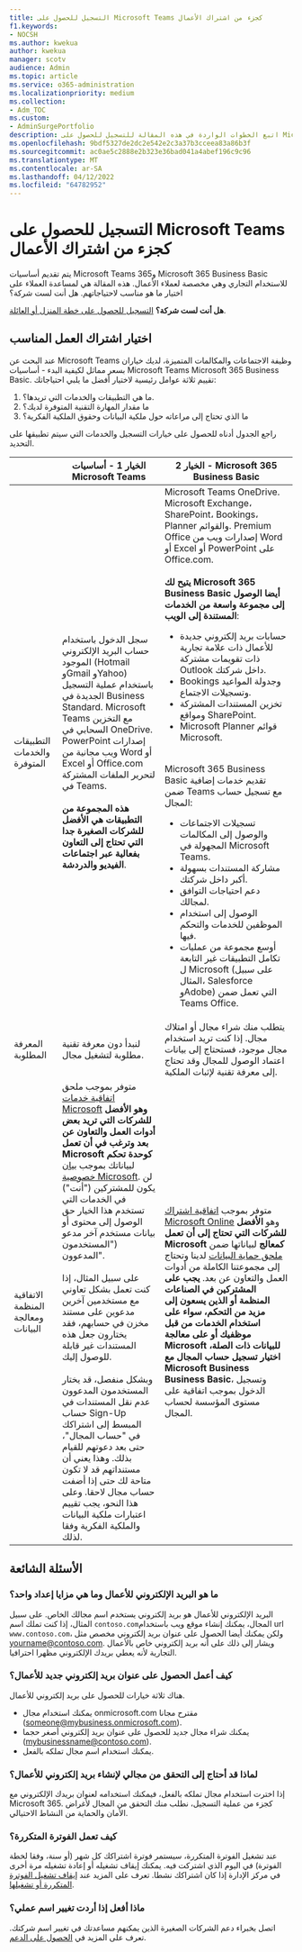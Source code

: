 ```yaml
---
title: التسجيل للحصول على Microsoft Teams كجزء من اشتراك الأعمال
f1.keywords:
- NOCSH
ms.author: kwekua
author: kwekua
manager: scotv
audience: Admin
ms.topic: article
ms.service: o365-administration
ms.localizationpriority: medium
ms.collection:
- Adm_TOC
ms.custom:
- AdminSurgePortfolio
description: اتبع الخطوات الواردة في هذه المقالة للتسجيل للحصول على Microsoft Teams كجزء من اشتراك الأعمال.
ms.openlocfilehash: 9bdf5327de2dc2e542e2c3a37b3cceea83a86b3f
ms.sourcegitcommit: ac0ae5c2888e2b323e36bad041a4abef196c9c96
ms.translationtype: MT
ms.contentlocale: ar-SA
ms.lasthandoff: 04/12/2022
ms.locfileid: "64782952"
---
```

# <a name="sign-up-for-microsoft-teams-as-part-of-a-business-subscription"></a>التسجيل للحصول على Microsoft Teams كجزء من اشتراك الأعمال

يتم تقديم أساسيات Microsoft Teams و365 Microsoft 365 Business Basic للاستخدام التجاري وهي مخصصة لعملاء الأعمال. هذه المقالة هي لمساعدة العملاء على اختيار ما هو مناسب لاحتياجاتهم.  هل أنت لست شركة؟

**هل أنت لست شركة؟** [التسجيل للحصول على خطة المنزل أو العائلة](https://go.microsoft.com/fwlink/?linkid=2109398).

## <a name="choosing-the-right-business-subscription"></a>اختيار اشتراك العمل المناسب

عند البحث عن Microsoft Teams وظيفة الاجتماعات والمكالمات المتميزة، لديك خياران بسعر مماثل لكيفية البدء - أساسيات Microsoft Teams Microsoft 365 Business Basic. تقييم ثلاثة عوامل رئيسية لاختيار أفضل ما يلبي احتياجاتك:

1. ما هي التطبيقات والخدمات التي تريدها؟.
2. ما مقدار المهارة التقنية المتوفرة لديك؟  
3. ما الذي تحتاج إلى مراعاته حول ملكية البيانات وحقوق الملكية الفكرية؟

راجع الجدول أدناه للحصول على خيارات التسجيل والخدمات التي سيتم تطبيقها على التحديد.

|&nbsp;|**الخيار 1 - أساسيات Microsoft Teams** |**الخيار 2 - Microsoft 365 Business Basic** |
|---|---|---|
|التطبيقات والخدمات المتوفرة|سجل الدخول باستخدام حساب البريد الإلكتروني الموجود (Hotmail وGmail وYahoo) باستخدام عملية التسجيل الجديدة في Business Standard. Microsoft Teams مع التخزين السحابي في OneDrive. PowerPoint إصدارات ويب مجانية من Word أو Excel أو Office.com لتحرير الملفات المشتركة في Teams. <br/><br/> **هذه المجموعة من التطبيقات هي الأفضل للشركات الصغيرة جدا التي تحتاج إلى التعاون بفعالية عبر اجتماعات الفيديو والدردشة**. |Microsoft Teams OneDrive. Microsoft Exchange، SharePoint، Bookings، Planner والقوائم. Premium Office إصدارات ويب من Word أو Excel أو PowerPoint على Office.com. <br/><br/> **يتيح لك Microsoft 365 Business Basic أيضا الوصول إلى مجموعة واسعة من الخدمات المستندة إلى الويب**: <ul><li>حسابات بريد إلكتروني جديدة للأعمال ذات علامة تجارية ذات تقويمات مشتركة Outlook داخل شركتك.</li><li>Bookings وجدولة المواعيد وتسجيلات الاجتماع.</li><li>تخزين المستندات المشتركة ومواقع SharePoint.</li><li> Microsoft Planner قوائم Microsoft.</li></ul> <br/> Microsoft 365 Business Basic تقديم خدمات إضافية ضمن Teams مع تسجيل حساب المجال: <ul><li>تسجيلات الاجتماعات والوصول إلى المكالمات المجهولة في Microsoft Teams.</li><li>مشاركة المستندات بسهولة أكبر داخل شركتك.</li><li>دعم احتياجات التوافق لمجالك.</li><li>الوصول إلى استخدام الموظفين للخدمات والتحكم فيها.</li><li>أوسع مجموعة من عمليات تكامل التطبيقات غير التابعة ل Microsoft (على سبيل المثال، Salesforce وAdobe) التي تعمل ضمن Teams Office.</li></ul>|
|المعرفة المطلوبة|لنبدأ دون معرفة تقنية مطلوبة لتشغيل مجال.|يتطلب منك شراء مجال أو امتلاك مجال. إذا كنت تريد استخدام مجال موجود، فستحتاج إلى بيانات اعتماد الوصول للمجال وقد تحتاج إلى معرفة تقنية لإثبات الملكية.|
|الاتفاقية المنظمة ومعالجة البيانات|متوفر بموجب ملحق [اتفاقية خدمات Microsoft](https://go.microsoft.com/fwlink/p/?linkid=2180702) **وهو الأفضل للشركات التي تريد بعض أدوات العمل والتعاون عن بعد وترغب في أن تعمل Microsoft كوحدة تحكم** لبياناتك بموجب [بيان خصوصية Microsoft](https://go.microsoft.com/fwlink/?LinkId=521839). لن يكون للمشتركين ("أنت") في الخدمات التي تستخدم هذا الخيار حق الوصول إلى محتوى أو بيانات مستخدم آخر مدعو ("المستخدمون المدعوون". <br/><br/> على سبيل المثال، إذا كنت تعمل بشكل تعاوني مع مستخدمين آخرين مدعوين على مستند مخزن في حسابهم، فقد يختارون جعل هذه المستندات غير قابلة للوصول إليك. <br/><br> وبشكل منفصل، قد يختار المستخدمون المدعوون عدم نقل المستندات في حساب Sign-Up المبسط إلى اشتراكك في "حساب المجال"، حتى بعد دعوتهم للقيام بذلك. وهذا يعني أن مستنداتهم قد لا تكون متاحة لك حتى إذا أضفت حساب مجال لاحقا. وعلى هذا النحو، يجب تقييم اعتبارات ملكية البيانات والملكية الفكرية وفقا لذلك.|متوفر بموجب [اتفاقية اشتراك Microsoft Online](https://go.microsoft.com/fwlink/p/?linkid=2180430) وهو **الأفضل للشركات التي تحتاج إلى أن تعمل Microsoft كمعالج** لبياناتها ضمن [ملحق حماية البيانات](https://go.microsoft.com/fwlink/p/?linkid=2180314) لدينا وتحتاج إلى مجموعتنا الكاملة من أدوات العمل والتعاون عن بعد. **يجب على المشتركين في الصناعات المنظمة أو الذين يسعون إلى مزيد من التحكم، سواء على استخدام الخدمات من قبل موظفيك أو على معالجة Microsoft للبيانات ذات الصلة، اختيار تسجيل حساب المجال مع Microsoft Business Business Basic**، وتسجيل الدخول بموجب اتفاقية على مستوى المؤسسة لحساب المجال.|

## <a name="frequently-asked-questions"></a>الأسئلة الشائعة

### <a name="what-is-a-business-email-and-what-are-the-advantages-to-setting-one-up"></a>ما هو البريد الإلكتروني للأعمال وما هي مزايا إعداد واحد؟

البريد الإلكتروني للأعمال هو بريد إلكتروني يستخدم اسم مجالك الخاص. على سبيل المثال، إذا كنت تملك اسم `contoso.com`المجال، يمكنك إنشاء موقع ويب باستخدام url `www.contoso.com`، ولكن يمكنك أيضا الحصول على عنوان بريد إلكتروني مخصص مثل yourname@contoso.com. ويشار إلى ذلك على أنه بريد إلكتروني خاص بالأعمال التجارية لأنه يعطي بريدك الإلكتروني مظهرا احترافيا.

### <a name="how-do-i-get-a-new-business-email-address"></a>كيف أعمل الحصول على عنوان بريد إلكتروني جديد للأعمال؟

هناك ثلاثة خيارات للحصول على بريد إلكتروني للأعمال.

- يمكنك استخدام مجال onmicrosoft.com مقترح مجانا (someone@mybusiness.onmicrosoft.com).
- يمكنك شراء مجال جديد للحصول على عنوان بريد إلكتروني أصغر حجما (mybusinessname@contoso.com).
- يمكنك استخدام اسم مجال تملكه بالفعل.

### <a name="why-might-i-need-to-verify-my-domain-to-create-a-business-email"></a>لماذا قد أحتاج إلى التحقق من مجالي لإنشاء بريد إلكتروني للأعمال؟

إذا اخترت استخدام مجال تملكه بالفعل، فيمكنك استخدامه لعنوان بريدك الإلكتروني مع Microsoft 365. كجزء من عملية التسجيل، نطلب منك التحقق من المجال لأغراض الأمان والحماية من النشاط الاحتيالي.

### <a name="how-does-recurring-billing-work"></a>كيف تعمل الفوترة المتكررة؟

عند تشغيل الفوترة المتكررة، سيستمر فوترة اشتراكك كل شهر (أو سنة، وفقا لخطة الفوترة) في اليوم الذي اشتركت فيه. يمكنك إيقاف تشغيله أو إعادة تشغيله مرة أخرى في مركز الإدارة إذا كان اشتراكك نشطا. تعرف على المزيد عند [إيقاف تشغيل الفوترة المتكررة أو تشغيلها](../../commerce/subscriptions/renew-your-subscription.md#turn-recurring-billing-off-or-on).

### <a name="what-do-i-do-if-i-want-to-change-my-business-name"></a>ماذا أفعل إذا أردت تغيير اسم عملي؟

اتصل بخبراء دعم الشركات الصغيرة الذين يمكنهم مساعدتك في تغيير اسم شركتك. تعرف على المزيد في [الحصول على الدعم](../get-help-support.md).
